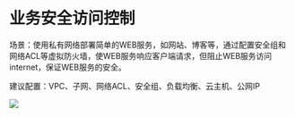 # **业务安全访问控制**

场景：使用私有网络部署简单的WEB服务，如网站、博客等，通过配置安全组和网络ACL等虚拟防火墙，使WEB服务响应客户端请求，但阻止WEB服务访问internet，保证WEB服务的安全。

建议配置：VPC、子网、网络ACL、安全组、负载均衡、云主机、公网IP

![](/image/Networking/Virtual-Private-Cloud/Business-Security-Access-Control.jpg)
